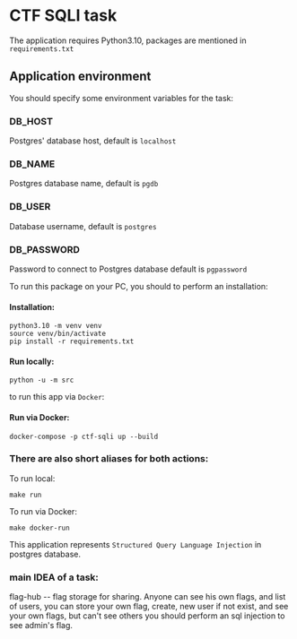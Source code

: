# CTF SQLI task

The application requires Python3.10, packages are mentioned
in `requirements.txt`

## Application environment
You should specify some environment variables for the task:
### DB_HOST 
Postgres' database host, default is `localhost`
### DB_NAME 
Postgres database name, default is `pgdb`
### DB_USER
Database username, default is `postgres`
### DB_PASSWORD 
Password to connect to Postgres database default is `pgpassword`


To run this package on your PC, you should to perform an installation:

#### Installation:
```shell
python3.10 -m venv venv
source venv/bin/activate
pip install -r requirements.txt
```

#### Run locally:
```shell
python -u -m src
```

to run this app via `Docker`:

#### Run via Docker:
```shell
docker-compose -p ctf-sqli up --build
```

### There are also short aliases for both actions:

To run local:
```shell
make run
```

To run via Docker:

```shell
make docker-run
```

This application represents `Structured Query Language Injection` in postgres database.


### main IDEA of a task:
flag-hub -- flag storage for sharing. Anyone can see his own flags, and list of users, you can store your own flag, create, new user if not exist, and see your own flags, but can't see others
you should perform an sql injection to see admin's flag. 